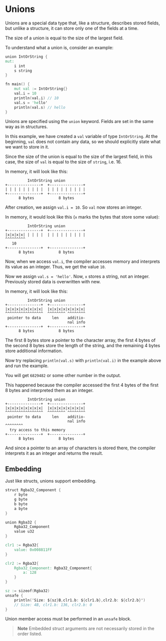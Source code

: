 # Unions

Unions are a special data type that, like a structure, describes stored fields,
but unlike a structure, it can store only one of the fields at a time.

The size of a union is equal to the size of the largest field.

To understand what a union is, consider an example:

```v play
union IntOrString {
mut:
	i int
	s string
}

fn main() {
	mut val := IntOrString{}
	val.i = 10
	println(val.i) // 10
	val.s = 'hello'
	println(val.s) // hello
}
```

Unions are specified using the `union` keyword. Fields are set in the same way as in structures.

In this example, we have created a `val` variable of type `IntOrString`.
At the beginning, `val` does not contain any data, so we should explicitly state what we want to store in it.

Since the size of the union is equal to the size of the largest field, in this case, the size of `val` is equal to the
size of `string`, i.e. 16.

In memory, it will look like this:

```
          IntOrString union
+---------------+  +---------------+
| | | | | | | | |  | | | | | | | | |
+---------------+  +---------------+
      8 bytes           8 bytes
```

After creation, we assign `val.i = 10`. So `val` now stores an integer.

In memory, it would look like this (`x` marks the bytes that store some value):

```
          IntOrString union
+---------------+  +---------------+
|x|x|x|x| | | | |  | | | | | | | | |
^^^^^^^^^
   10
+---------------+  +---------------+
      8 bytes           8 bytes
```

Now, when we access `val.i`, the compiler accesses memory and interprets its value as an integer.
Thus, we get the value `10`.

Now we assign `val.s = 'hello'`. Now, `x` stores a string, not an integer.
Previously stored data is overwritten with new.

In memory, it will look like this:

```
          IntOrString union
+---------------+  +---------------+
|x|x|x|x|x|x|x|x|  |x|x|x|x|x|x|x|x|
^^^^^^^^^^^^^^^^^  ^^^^^^^^ ^^^^^^^^
 pointer to data     len    additio-
                            nal info
+---------------+  +---------------+
      8 bytes           8 bytes
```

The first 8 bytes store a pointer to the character array, the first 4 bytes of the 
second 8 bytes store the length of the string, and the remaining 4 bytes store additional 
information.

Now try replacing `println(val.s)` with `println(val.i)` in the example above and run the example.

You will get `6829482` or some other number in the output.

This happened because the compiler accessed the first 4 bytes of the first 8 bytes and 
interpreted them as an integer.

```
          IntOrString union
+---------------+  +---------------+
|x|x|x|x|x|x|x|x|  |x|x|x|x|x|x|x|x|
^^^^^^^^^^^^^^^^^  ^^^^^^^^ ^^^^^^^^
 pointer to data     len    additio-
                            nal info
^^^^^^^^
  try access to this memory                            
+---------------+  +---------------+
      8 bytes           8 bytes
```

And since a pointer to an array of characters is stored there, the compiler interprets it 
as an integer and returns the result.

## Embedding

Just like structs, unions support embedding.

```v play
struct Rgba32_Component {
	r byte
	g byte
	b byte
	a byte
}

union Rgba32 {
	Rgba32_Component
	value u32
}

clr1 := Rgba32{
	value: 0x008811FF
}

clr2 := Rgba32{
	Rgba32_Component: Rgba32_Component{
		a: 128
	}
}

sz := sizeof(Rgba32)
unsafe {
	println('Size: ${sz}B,clr1.b: ${clr1.b},clr2.b: ${clr2.b}')
	// Size: 4B, clr1.b: 136, clr2.b: 0
}
```

Union member access must be performed in an `unsafe` block.

> **Note**
> Embedded struct arguments are not necessarily stored in the order listed.
